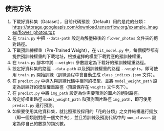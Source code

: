 ## 使用方法

1. 下載好資料集（Dataset），目前代碼預設（Default）用的是花的分類：<https://storage.googleapis.com/download.tensorflow.org/example_images/flower_photos.tgz>
2. 在 `train.py` 中把 `--data-path` 設定為解壓縮後的 `flower_photos` 文件夾的絕對路徑。
3. 下載預訓練權重（Pre-Trained Weight），在 `vit_model.py` 中，每個模型都有提供預訓練權重的下載地址，根據選擇的模型下載對應的預訓練權重。
4. 在 `train.py` 腳本中將 `--weights` 參數設定為下載好的預訓練權重路徑。
5. 設定好資料集的路徑 `--data-path` 以及預訓練權重的路徑 `--weights`，即可使用 `train.py` 開始訓練（訓練過程中會自動生成 `class_indices.json` 文件）。
6. 在 `predict.py` 中導入與訓練代碼中相同的模型，並將 `model_weight_path` 設定為訓練好的模型權重路徑（預設保存在 `weights` 文件夾下）。
7. 在 `predict.py` 中將 `img_path` 設定為你需要預測的圖片的絕對路徑。
8. 設定好權重路徑 `model_weight_path` 和預測圖片路徑 `img_path`，即可使用 `predict.py` 進行預測。
9. 如果要使用其他資料集，就比照預設採用的「花的分類」之文件結構進行擺放（即一個類別對應一個文件夾），並且將訓練及預測代碼中的 `num_classes` 設定為你自己的數據的類別數。
